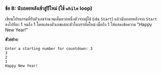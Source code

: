 ### ข้อ 8: นับถอยหลังเข้าสู่ปีใหม่ (ใช้ `while` loop)

เขียนโปรแกรมที่รับตัวเลขจำนวนเต็มบวกหนึ่งตัวจากผู้ใช้ (เช่น `Start`) แล้วนับถอยหลังจาก `Start` ลงไปทีละ 1 จนถึง 1 โดยแสดงตัวเลขแต่ละตัวในบรรทัดใหม่ เมื่อถึง 1 ให้แสดงข้อความ "Happy New Year!"

**ตัวอย่าง:**

```
Enter a starting number for countdown: 3
3
2
1
Happy New Year!

```
